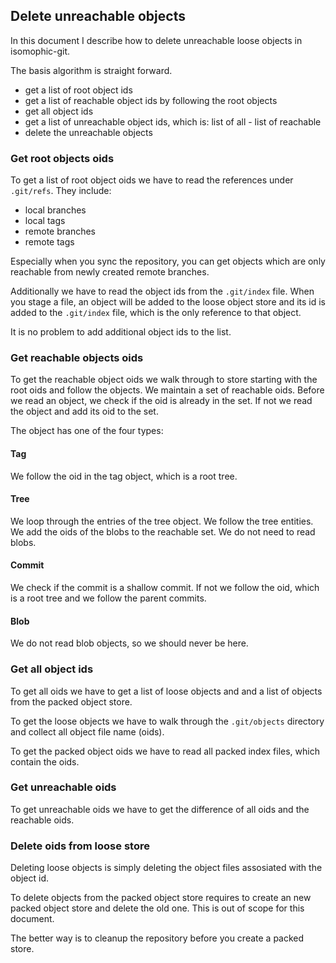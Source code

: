 ## Delete unreachable objects
In this document I describe how to delete unreachable loose objects in isomophic-git.

The basis algorithm is straight forward.
- get a list of root object ids
- get a list of reachable object ids by following the root objects
- get all object ids
- get a list of unreachable object ids, which is: list of all - list of reachable
- delete the unreachable objects

### Get root objects oids
To get a list of root object oids we have to read the references under `.git/refs`. They include:

- local branches
- local tags
- remote branches
- remote tags

Especially when you sync the repository, you can get objects which are only reachable from newly created remote branches.

Additionally we have to read the object ids from the `.git/index` file. When you stage a file, an object will be added to the loose object store and its id is added to the `.git/index` file, which is the only reference to that object.

It is no problem to add additional object ids to the list.

### Get reachable objects oids
To get the reachable object oids we walk through to store starting with the root oids and follow the objects. We maintain a set of reachable oids. Before we read an object, we check if the oid is already in the set. If not we read the object and add its oid to the set.

The object has one of the four types:

#### Tag
We follow the oid in the tag object, which is a root tree.
#### Tree
We loop through the entries of the tree object. We follow the tree entities. We add the oids of the blobs to the reachable set. We do not need to read blobs.
#### Commit
We check if the commit is a shallow commit. If not we follow the oid, which is a root tree and we follow the parent commits.
#### Blob
We do not read blob objects, so we should never be here.

### Get all object ids
To get all oids we have to get a list of loose objects and and a list of objects from the packed object store.

To get the loose objects we have to walk through the `.git/objects` directory and collect all object file name (oids).

To get the packed object oids we have to read all packed index files, which contain the oids.

### Get unreachable oids
To get unreachable oids we have to get the difference of all oids and the reachable oids.

### Delete oids from loose store
Deleting loose objects is simply deleting the object files assosiated with the object id. 

To delete objects from the packed object store requires to create an new packed object store and delete the old one. This is out of scope for this document.

The better way is to cleanup the repository before you create a packed store. 
